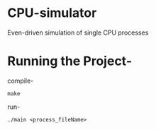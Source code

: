 # CPU-simulator
  Even-driven simulation of single CPU processes 

# Running the Project- 
  compile-
    
    make
  
  run-
    
    ./main <process_fileName>
   
